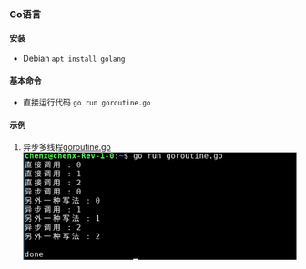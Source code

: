 ### Go语言
#### 安装
- Debian `apt install golang`

#### 基本命令
- 直接运行代码 `go run goroutine.go`

#### 示例
1. 异步多线程[goroutine.go](goroutine.go)   
![运行结果](goroutine.png)
